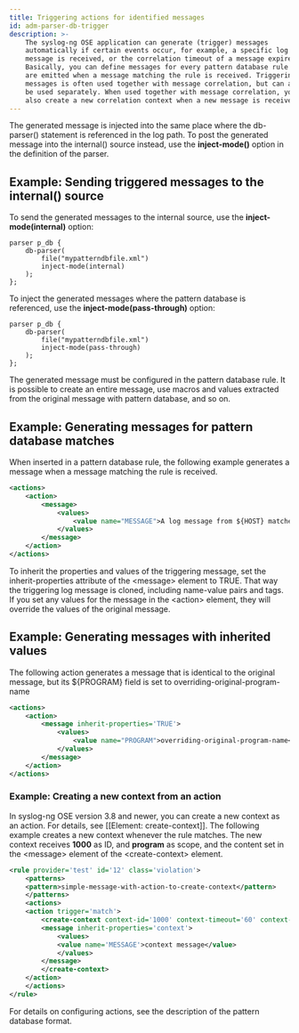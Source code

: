 ```yaml
---
title: Triggering actions for identified messages
id: adm-parser-db-trigger
description: >-
    The syslog-ng OSE application can generate (trigger) messages
    automatically if certain events occur, for example, a specific log
    message is received, or the correlation timeout of a message expires.
    Basically, you can define messages for every pattern database rule that
    are emitted when a message matching the rule is received. Triggering
    messages is often used together with message correlation, but can also
    be used separately. When used together with message correlation, you can
    also create a new correlation context when a new message is received.
---
```


The generated message is injected into the same place where the
db-parser() statement is referenced in the log path. To post the
generated message into the internal() source instead, use the
**inject-mode()** option in the definition of the parser.

## Example: Sending triggered messages to the internal() source

To send the generated messages to the internal source, use the
**inject-mode(internal)** option:

```config
parser p_db {
    db-parser(
        file("mypatterndbfile.xml")
        inject-mode(internal)
    );
};
```

To inject the generated messages where the pattern database is
referenced, use the **inject-mode(pass-through)** option:

```config
parser p_db {
    db-parser(
        file("mypatterndbfile.xml")
        inject-mode(pass-through)
    );
};
```

The generated message must be configured in the pattern database rule.
It is possible to create an entire message, use macros and values
extracted from the original message with pattern database, and so on.

## Example: Generating messages for pattern database matches

When inserted in a pattern database rule, the following example
generates a message when a message matching the rule is received.

```xml
<actions>
    <action>
        <message>
            <values>
                <value name="MESSAGE">A log message from ${HOST} matched rule number $.classifier.rule_id</value>
            </values>
        </message>
    </action>
</actions>
```

To inherit the properties and values of the triggering message, set the
inherit-properties attribute of the \<message\> element to TRUE. That
way the triggering log message is cloned, including name-value pairs and
tags. If you set any values for the message in the \<action\> element,
they will override the values of the original message.

## Example: Generating messages with inherited values

The following action generates a message that is identical to the
original message, but its ${PROGRAM} field is set to
overriding-original-program-name

```xml
<actions>
    <action>
        <message inherit-properties='TRUE'>
            <values>
                <value name="PROGRAM">overriding-original-program-name</value>
            </values>
        </message>
    </action>
</actions>
```

### Example: Creating a new context from an action

In syslog-ng OSE version 3.8 and newer, you can create a new context as
an action. For details, see
[[Element: create-context]]. 
The following example creates a new context whenever the rule matches.
The new context receives **1000** as ID, and **program** as scope, and
the content set in the \<message\> element of the \<create-context\>
element.

```xml
<rule provider='test' id='12' class='violation'>
    <patterns>
    <pattern>simple-message-with-action-to-create-context</pattern>
    </patterns>
    <actions>
    <action trigger='match'>
        <create-context context-id='1000' context-timeout='60' context-scope='program'>
        <message inherit-properties='context'>
            <values>
            <value name='MESSAGE'>context message</value>
            </values>
        </message>
        </create-context>
    </action>
    </actions>
</rule>
```

For details on configuring actions, see the description of the pattern
database format.
